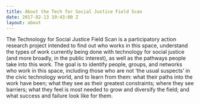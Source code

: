 ```yaml
---
title: About the Tech for Social Justice Field Scan
date: 2017-02-13 19:43:00 Z
layout: about
---
```


The Technology for Social Justice Field Scan is a participatory action research project intended to find out who works in this space, understand the types of work currently being done with technology for social justice (and more broadly, in the public interest), as well as the pathways people take into this work. The goal is to identify people, groups, and networks who work in this space, including those who are not ‘the usual suspects’ in the civic technology world, and to learn from them: what their paths into the work have been; what they see as their greatest constraints; where they see barriers; what they feel is most needed to grow and diversify the field; and what success and failure look like for them. 
